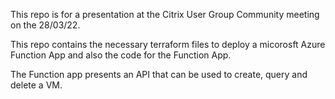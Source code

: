 This repo is for a presentation at the Citrix User Group Community meeting on the 28/03/22.

This repo contains the necessary terraform files to deploy a micorosft Azure Function App and also the code for the Function App. 

The Function app presents an API that can be used to create, query and delete a VM.
